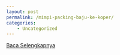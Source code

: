 ```yaml
---
layout: post
permalink: /mimpi-packing-baju-ke-koper/
categories:
    - Uncategorized
---
```


[Baca Selengkapnya](/04)